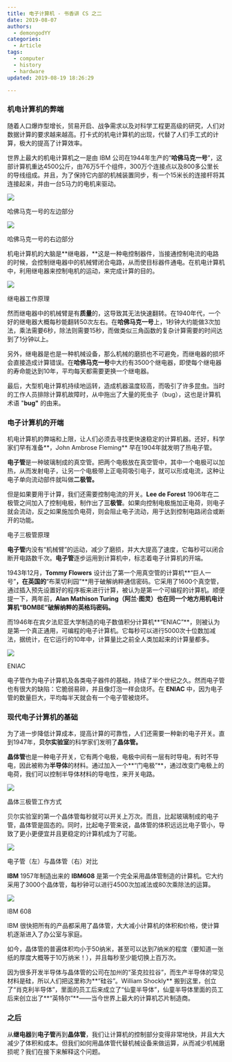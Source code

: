 ```yaml
---
title: 电子计算机 - 书香讲 CS 之二
date: 2019-08-07
authors:
  - demongodYY
categories:
  - Article
tags:
  - computer
  - history
  - hardware
updated: 2019-08-19 18:26:29

---
```


### 机电计算机的弊端

随着人口爆炸型增长，贸易开启、战争需求以及对科学工程更高级的研究，人们对数据计算的要求越来越高。打卡式的机电计算机的出现，代替了人们手工式的计算，极大的提高了计算效率。

世界上最大的机电计算机之一是由 IBM 公司在1944年生产的“**哈佛马克一号**”，这部计算机重达4500公斤，由76万5千个组件，300万个连接点以及800多公里长的导线组成。并且，为了保持它内部的机械装置同步，有一个15米长的连接杆将其连接起来，并由一台5马力的电机来驱动。

![](https://pic2.zhimg.com/80/v2-0c5bfa385e9892cc5f469439d315b9bd_hd.jpg)

哈佛马克一号的左边部分

![](https://pic2.zhimg.com/80/v2-ffbfc95a0ceb99a41b85537de1aefb8d_hd.jpg)

哈佛马克一号的右边部分

机电计算机的大脑是**继电器，**这是一种电控制器件，当接通控制电流的电路的时候，会控制继电器中的机械臂闭合电路，从而使目标器件通电。在机电计算机中，利用继电器来控制电机的运动，来完成计算的目的。

![](https://pic4.zhimg.com/v2-1d4831e6bd0d95f06b116ba7f072a4a3_b.jpg)

继电器工作原理

然而继电器中的机械臂是有**质量**的，这导致其无法快速翻转。在1940年代，一个好的继电器大概每秒能翻转50次左右。在**哈佛马克一号**上，1秒钟大约能做3次加法，乘法需要6秒，除法则需要15秒，而做类似三角函数的复杂计算需要的时间达到了1分钟以上。

另外，继电器是也是一种机械设备，那么机械的磨损也不可避免，而继电器的损坏会直接造成计算错误。在**哈佛马克一号**中大约有3500个继电器，即使每个继电器的寿命能达到10年，平均每天都需要更换一个继电器。

最后，大型机电计算机持续地运转，造成机器温度较高，而吸引了许多昆虫。当时的工作人员排除计算机故障时，从中拖出了大量的死虫子（bug），这也是计算机术语 "**bug"** 的由来。

### 电子计算机的开端

机电计算机的弊端和上限，让人们必须去寻找更快速稳定的计算机器。还好，科学家们早有准备**，John Ambrose Fleming**  早在1904年就发明了热电子管。

**电子管**是一种玻璃制成的真空管。把两个电极放在真空管中，其中一个电极可以加热，从而发射电子，让另一个电极带上正电荷吸引电子，就可以形成电流，这种让电子单向流动部件就叫做**二极管。**

但是如果要用于计算，我们还需要控制电流的开关。**Lee de Forest** 1906年在二极管之间加入了控制电极，制作出了**三极管**。如果向控制电极施加正电荷，则电子就会流动，反之如果施加负电荷，则会阻止电子流动，用于达到控制电路闭合或断开的功能。

电子三极管原理

**电子管**内没有“机械臂”的运动，减少了磨损，并大大提高了速度，它每秒可以闭合断开电路数千次。**电子管**逐步运用到计算机中，标志着电子计算机的开端。

1943年12月，**Tommy Flowers** 设计出了第一个用真空管的计算机**“巨人一号”**，在英国的**“布莱切利园”**用于破解纳粹通信密码。它采用了1600个真空管，通过插入预先设置好的程序板来进行计算，被认为是第一个可编程的计算机。顺便提一下，两年前，**Alan Mathison Turing（阿兰·图灵）**也在同一个地方用机电计算机**“BOMBE”**破解纳粹的**英格玛密码。**

而1946年在宾夕法尼亚大学制造的电子数值积分计算机**“ENIAC”**，则被认为是第一个真正通用，可编程的电子计算机。它每秒可以进行5000次十位数加减法，据统计，在它运行的10年中，计算量比之前全人类加起来的计算量都多。

![](https://pic1.zhimg.com/80/v2-6f46d8ff4ecd00a0df4cdaffb3d93040_hd.jpg)

ENIAC

电子管作为电子计算机及各类电子器件的基础，持续了半个世纪之久。然而电子管也有很大的缺陷：它脆弱易碎，并且像灯泡一样会烧坏。在  **ENIAC** 中，因为电子管的数量巨大，平均每半天就会有一个电子管被烧坏。

### 现代电子计算机的基础

为了进一步降低计算成本，提高计算的可靠性，人们还需要一种新的电子开关。直到1947年，**贝尔实验室**的科学家们发明了**晶体管。**

**晶体管**也是一种电子开关，它有两个电极，电极中间有一层有时导电，有时不导电，因此被称为**半导体**的材料。通过加入一个**“门电极”**，通过改变门电极上的电荷，我们可以控制半导体材料的导电性，来开关电路。

![](https://pic1.zhimg.com/v2-4b7515cbf939d21b96c079089f160a18_b.jpg)

晶体三极管工作方式

贝尔实验室的第一个晶体管每秒就可以开关上万次。而且，比起玻璃制成的电子管，晶体管是固态的。同时，比起电子管来说，晶体管的体积远远比电子管小，导致了更小更便宜并且更稳定的计算机成为了可能。

![](https://pic4.zhimg.com/80/v2-c09aad1dcf13efd4f76471e09cf368cb_hd.jpg)

电子管（左）与晶体管（右）对比

**IBM**  1957年制造出来的  **IBM608** 是第一个完全采用晶体管制造的计算机。它大约采用了3000个晶体管，每秒钟可以进行4500次加减法或80次乘除法的运算。

![](https://pic3.zhimg.com/80/v2-a7441766aa9c6f13c75021651998be4e_hd.jpg)

IBM 608

IBM 很快把所有的产品都采用了晶体管，大大减小计算机的体积和价格，使计算机逐渐进入了办公室与家庭。

如今，晶体管的普遍体积均小于50纳米，甚至可以达到7纳米的程度（要知道一张纸的厚度大概等于10万纳米！），并且每秒至少能切换上百万次。

因为很多开发半导体与晶体管的公司在加州的“圣克拉拉谷”，而生产半导体的常见材料是硅，所以人们把这里称为**“硅谷”。William Shockly** 搬到这里，创立了“肖克利半导体”，里面的员工后来成立了“仙童半导体”，仙童半导体里面的员工后来创立出了**“英特尔”**——当今世界上最大的计算机芯片制造商。

### 之后

从**继电器**到**电子管**再到**晶体管**，我们让计算机的控制部分变得非常地快，并且大大减少了体积和成本。但我们如何用晶体管代替机械设备来做运算，从而减少机械磨损呢？我们在接下来解释这个问题。